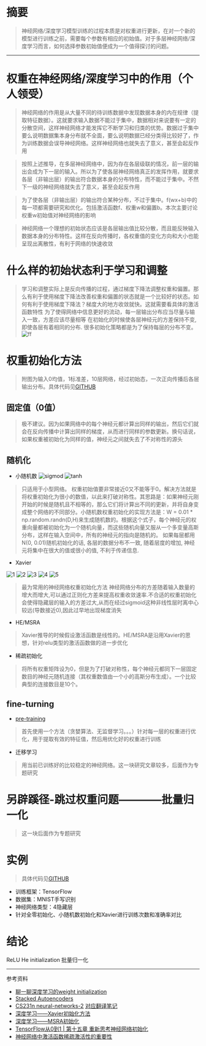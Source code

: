 # 摘要
>神经网络/深度学习模型训练的过程本质是对权重进行更新，在对一个新的模型进行训练之前，需要每个参数有相应的初始值。对于多层神经网络/深度学习而言，如何选择参数初始值便成为一个值得探讨的问题。

---

# 权重在神经网络/深度学习中的作用（个人领受）
>神经网络的作用是从大量不同的待训练数据中发现数据本身的内在规律（提取特征数据）。这就要求输入数据不能过于集中，数据相对来说要有一定的分散空间，这样神经网络才能发挥它不断学习和归类的优势。数据过于集中要么说明数据集本身分布就不全面，要么说明数据已经分类得比较好了，作为训练数据会误导神经网络。这样神经网络也就失去了意义，甚至会起反作用

>按照上述推导，在多层神经网络中，因为存在各层级联的情况，前一层的输出会成为下一层的输入。所以为了使各层神经网络真正的发挥作用，就要求各层（非输出层）的输出符合数据本身的分布特性，而不能过于集中。不然下一级的神经网络就失去了意义，甚至会起反作用

>为了使各层（非输出层）的输出符合某种分布，不过于集中。f(wx+b)中的每一项都需要研究和优化。包括激活函数f、权重w和偏置b。本次主要讨论权重w初始值对神经网络的影响

>神经网络一个理想的初始状态应该是各层输出值比较分散，而且能反映输入数据本身的分布特性。这样在反向传播时，各权重值的变化方向和大小也能呈现出离散性，有利于网络的快速收敛

# 什么样的初始状态利于学习和调整
>学习和调整实际上是反向传播的过程，通过梯度下降法调整权重和偏置。那么有利于使用梯度下降法改善权重和偏置的状态就是一个比较好的状态。如何有利于使用梯度下降法？梯度大的地方收敛就快。这就需要看具体的激活函数特性
为了使得网络中信息更好的流动，每一层输出分布应当尽量与输入一致，方差应该尽量相等
在初始化的时候使各层神经元的方差保持不变, 即使各层有着相同的分布.  很多初始化策略都是为了保持每层的分布不变。
![ff](https://raw.githubusercontent.com/gdyshi/bp_weight_init/master/md_pic/v2-f088788a94fd5f425fb3ef1acd3d5a8d_r.jpg)

# 权重初始化方法
>附图为输入0均值，1标准差，10层网络，经过初始态，一次正向传播后各层输出分布。具体代码见[GITHUB](https://github.com/gdyshi/bp_weight_init.git)

## 固定值（0值）
>极不建议。因为如果网络中的每个神经元都计算出同样的输出，然后它们就会在反向传播中计算出同样的梯度，从而进行同样的参数更新。换句话说，如果权重被初始化为同样的值，神经元之间就失去了不对称性的源头

## 随机化
- 小随机数
![sigmod](https://raw.githubusercontent.com/gdyshi/bp_weight_init/master/md_pic/v2-83469109cd362f5fcf1decf109007fbd_r.jpg)
![tanh](https://raw.githubusercontent.com/gdyshi/bp_weight_init/master/md_pic/v2-a39596b282f6333bced6e7bfbfe04dcd_r.jpg)
>只适用于小型网络。
>权重初始值要非常接近0又不能等于0。解决方法就是将权重初始化为很小的数值，以此来打破对称性。其思路是：如果神经元刚开始的时候是随机且不相等的，那么它们将计算出不同的更新，并将自身变成整个网络的不同部分。小随机数权重初始化的实现方法是：W = 0.01 * np.random.randn(D,H)来生成随机数的。根据这个式子，每个神经元的权重向量都被初始化为一个随机向量，而这些随机向量又服从一个多变量高斯分布，这样在输入空间中，所有的神经元的指向是随机的。
>如果每层都用N(0, 0.01)随机初始化的话, 各层的数据分布不一致, 随着层度的增加, 神经元将集中在很大的值或很小的值, 不利于传递信息.

- Xavier
>
![1](https://raw.githubusercontent.com/gdyshi/bp_weight_init/master/md_pic/20160507180252629.png)
![2](https://raw.githubusercontent.com/gdyshi/bp_weight_init/master/md_pic/20160507180808647.png)
![3](https://raw.githubusercontent.com/gdyshi/bp_weight_init/master/md_pic/20160507181258399.png)
![4](https://raw.githubusercontent.com/gdyshi/bp_weight_init/master/md_pic/20160507181653603.png)
![5](https://raw.githubusercontent.com/gdyshi/bp_weight_init/master/md_pic/20160507181828965.png)
>最为常用的神经网络权重初始化方法
>神经网络分布的方差随着输入数量的增大而增大,可以通过正则化方差来提高权重收敛速率.不合适的权重初始化会使得隐藏层的输入的方差过大,从而在经过sigmoid这种非线性层时离中心较远(导数接近0),因此过早地出现梯度消失
- HE/MSRA
>Xavier推导的时候假设激活函数是线性的。HE/MSRA是沿用Xavier的思想，针对relu类型的激活函数做的进一步优化
- 稀疏初始化
>将所有权重矩阵设为0，但是为了打破对称性，每个神经元都同下一层固定数目的神经元随机连接（其权重数值由一个小的高斯分布生成）。一个比较典型的连接数目是10个。

## fine-turning
- [pre-training](http://ufldl.stanford.edu/wiki/index.php/Stacked_Autoencoders)
>首先使用一个方法（贪婪算法、无监督学习。。。）针对每一层的权重进行优化，用于提取有效的特征值，然后用优化好的权重进行训练
- 迁移学习
>用当前已训练好的比较稳定的神经网络。这一块研究文章较多，后面作为专题研究
# 另辟蹊径-跳过权重问题————批量归一化
>这一块后面作为专题研究

# 实例
>具体代码见[GITHUB](https://github.com/gdyshi/bp_weight_init.git)
- 训练框架：TensorFlow
- 数据集：MNIST手写识别
- 神经网络类型：4隐藏层
- 针对全零初始化、小随机数初始化和Xavier进行训练次数和准确率对比

# 结论
ReLU He initialization
批量归一化


---
参考资料
- [聊一聊深度学习的weight initialization](https://zhuanlan.zhihu.com/p/25110150)
- [Stacked Autoencoders](http://ufldl.stanford.edu/wiki/index.php/Stacked_Autoencoders)
- [CS231n neural-networks-2](http://cs231n.github.io/neural-networks-2/#init) [对应翻译笔记](https://zhuanlan.zhihu.com/p/21560667?refer=intelligentunit)
- [深度学习——Xavier初始化方法](http://blog.csdn.net/shuzfan/article/details/51338178)
- [深度学习——MSRA初始化](http://blog.csdn.net/shuzfan/article/details/51347572)
- [TensorFlow从0到1 | 第十五章 重新思考神经网络初始化](https://zhuanlan.zhihu.com/p/29268873)
- [神经网络中激活函数稀疏激活性的重要性](http://blog.csdn.net/xianchengfeng/article/details/74177940)
